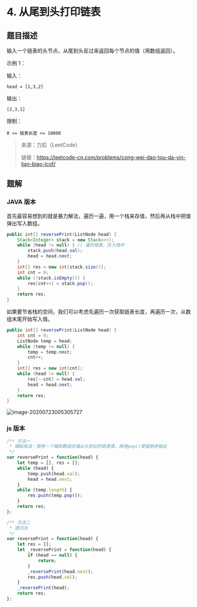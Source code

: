 # 4. 从尾到头打印链表

## 题目描述

输入一个链表的头节点，从尾到头反过来返回每个节点的值（用数组返回）。

示例 1：

输入：

```text
head = [1,3,2]
```

输出：

```text
[2,3,1]
```

限制：

```
0 <= 链表长度 <= 10000
```

> 来源：力扣（LeetCode）
>
> 链接：https://leetcode-cn.com/problems/cong-wei-dao-tou-da-yin-lian-biao-lcof/

## 题解

### JAVA 版本

首先最容易想到的就是暴力解法，遍历一遍，用一个栈来存值，然后再从栈中把值弹出写入数组。

```java
public int[] reversePrint(ListNode head) {
    Stack<Integer> stack = new Stack<>();
    while (head != null) { // 遍历链表，压入栈中
        stack.push(head.val);
        head = head.next;
    }
    int[] res = new int[stack.size()];
    int cnt = 0;
    while (!stack.isEmpty()) {
        res[cnt++] = stack.pop();
    }
    return res;
}
```

如果要节省栈的空间，我们可以考虑先遍历一次获取链表长度，再遍历一次，从数组末尾开始写入值。

```java
public int[] reversePrint(ListNode head) {
    int cnt = 0;
    ListNode temp = head;
    while (temp != null) {
        temp = temp.next;
        cnt++;
    }
    int[] res = new int[cnt];
    while (head != null) {
        res[--cnt] = head.val;
        head = head.next;
    }
    return res;
}
```

![image-20200723005305727](https://tva1.sinaimg.cn/large/007S8ZIlgy1gh08iwb28gj30y20akmyc.jpg)

### js 版本

```js
/** 方法一
 * 辅助栈法：使用一个辅助数组存储从头到位的链表值，再用pop()使值倒序输出
 */
var reversePrint = function(head) {
    let temp = [], res = [];
    while (head) {
        temp.push(head.val);
        head = head.next;
    }
    while (temp.length) {
        res.push(temp.pop());
    }
    return res;
};

/** 方法二
 * 递归法
 */
var reversePrint = function(head) {
    let res = [];
    let _reversePrint = function(head) {
        if (head == null) {
            return;
        }
        _reversePrint(head.next);
        res.push(head.val);
    }
    _reversePrint(head);
    return res;
};
```

